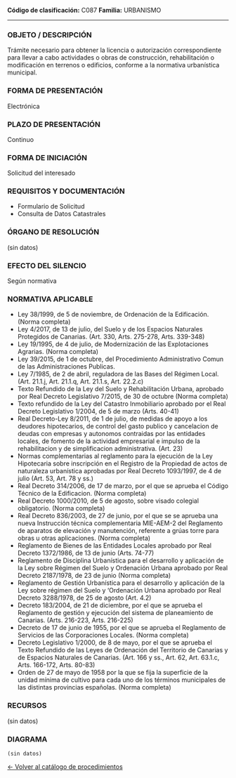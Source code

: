
**Código de clasificación:** C087
**Familia:** URBANISMO

---

### OBJETO / DESCRIPCIÓN

Trámite necesario para obtener la licencia o autorización correspondiente para llevar a cabo actividades o obras de construcción, rehabilitación o modificación en terrenos o edificios, conforme a la normativa urbanística municipal.

### FORMA DE PRESENTACIÓN

Electrónica

### PLAZO DE PRESENTACIÓN

Continuo

### FORMA DE INICIACIÓN

Solicitud del interesado

### REQUISITOS Y DOCUMENTACIÓN

- Formulario de Solicitud
- Consulta de Datos Catastrales

### ÓRGANO DE RESOLUCIÓN

(sin datos)

### EFECTO DEL SILENCIO

Según normativa

### NORMATIVA APLICABLE

- Ley 38/1999, de 5 de noviembre, de Ordenación de la Edificación. (Norma completa)
- Ley 4/2017, de 13 de julio, del Suelo y de los Espacios Naturales Protegidos de Canarias. (Art. 330, Arts. 275-278, Arts. 339-348)
- Ley 19/1995, de 4 de julio, de Modernización de las Explotaciones Agrarias. (Norma completa)
- Ley 39/2015, de 1 de octubre, del Procedimiento Administrativo Comun de las Administraciones Publicas. 
- Ley 7/1985, de 2 de abril, reguladora de las Bases del Régimen Local. (Art. 21.1.j, Art. 21.1.q, Art. 21.1.s, Art. 22.2.c)
- Texto Refundido de la Ley del Suelo y Rehabilitación Urbana, aprobado por Real Decreto Legislativo 7/2015, de 30 de octubre (Norma completa)
- Texto refundido de la Ley del Catastro Inmobiliario aprobado por el Real Decreto Legislativo 1/2004, de 5 de marzo (Arts. 40-41)
- Real Decreto-Ley 8/2011, de 1 de julio, de medidas de apoyo a los deudores hipotecarios, de control del gasto publico y cancelacion de deudas con empresas y autonomos contraidas por las entidades locales, de fomento de la actividad empresarial e impulso de la rehabilitacion y de simplificacion administrativa. (Art. 23)
- Normas complementarias al reglamento para la ejecución de la Ley Hipotecaria sobre inscripción en el Registro de la Propiedad de actos de naturaleza urbanística aprobadas por Real Decreto 1093/1997, de 4 de julio (Art. 53, Art. 78 y ss.)
- Real Decreto 314/2006, de 17 de marzo, por el que se aprueba el Código Técnico de la Edificacion. (Norma completa)
- Real Decreto 1000/2010, de 5 de agosto, sobre visado colegial obligatorio. (Norma completa)
- Real Decreto 836/2003, de 27 de junio, por el que se se aprueba una nueva Instrucción técnica complementaria MIE-AEM-2 del Reglamento de aparatos de elevación y manutención, referente a grúas torre para obras u otras aplicaciones. (Norma completa)
- Reglamento de Bienes de las Entidades Locales aprobado por Real Decreto 1372/1986, de 13 de junio (Arts. 74-77)
- Reglamento de Disciplina Urbanística para el desarrollo y aplicación de la Ley sobre Régimen del Suelo y Ordenación Urbana aprobado por Real Decreto 2187/1978, de 23 de junio (Norma completa)
- Reglamento de Gestión Urbanística para el desarrollo y aplicación de la Ley sobre régimen del Suelo y ‘Ordenación Urbana aprobado por Real Decreto 3288/1978, de 25 de agosto (Art. 4.2)
- Decreto 183/2004, de 21 de diciembre, por el que se aprueba el Reglamento de gestión y ejecución del sistema de planeamiento de Canarias. (Arts. 216-223, Arts. 216-225)
- Decreto de 17 de junio de 1955, por el que se aprueba el Reglamento de Servicios de las Corporaciones Locales. (Norma completa)
- Decreto Legislativo 1/2000, de 8 de mayo, por el que se aprueba el Texto Refundido de las Leyes de Ordenación del Territorio de Canarias y de Espacios Naturales de Canarias. (Art. 166 y ss., Art. 62, Art. 63.1.c, Arts. 166-172, Arts. 80-83)
- Orden de 27 de mayo de 1958 por la que se fija la superficie de la unidad mínima de cultivo para cada uno de los términos municipales de las distintas provincias españolas. (Norma completa)

### RECURSOS

(sin datos)

### DIAGRAMA

```mermaid
(sin datos)
```

[← Volver al catálogo de procedimientos](../buscador.md)